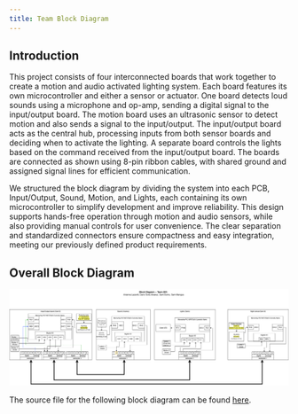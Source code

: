 ```yaml
---
title: Team Block Diagram
---
```


## Introduction

This project consists of four interconnected boards that work together to create a motion and audio activated lighting system. Each board features its own microcontroller and either a sensor or actuator. One board detects loud sounds using a microphone and op-amp, sending a digital signal to the input/output board. The motion board uses an ultrasonic sensor to detect motion and also sends a signal to the input/output. The input/output board acts as the central hub, processing inputs from both sensor boards and deciding when to activate the lighting. A separate board controls the lights based on the command received from the input/output board. The boards are connected as shown using 8-pin ribbon cables, with shared ground and assigned signal lines for efficient communication.

We structured the block diagram by dividing the system into each PCB, Input/Output, Sound, Motion, and Lights, each containing its own microcontroller to simplify development and improve reliability. This design supports hands-free operation through motion and audio sensors, while also providing manual controls for user convenience. The clear separation and standardized connectors ensure compactness and easy integration, meeting our previously defined product requirements.


## Overall Block Diagram

![image caption](image/hubdiagramUpdated.drawio.png)

The source file for the following block diagram can be found [here](https://github.com/egr304-team-205-2025-f/EGR304-2025-F-205.github.io/blob/main/docs/image/hubdiagram.drawio).
